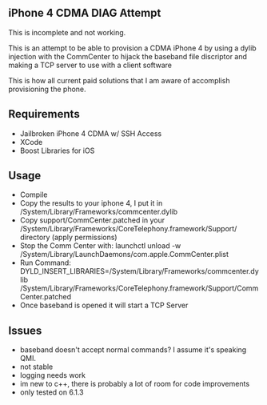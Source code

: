 iPhone 4 CDMA DIAG Attempt
-----------------------------

This is incomplete and not working.

This is an attempt to be able to provision a CDMA iPhone 4 by using a dylib injection with the CommCenter to hijack the baseband file discriptor and making 
a TCP server to use with a client software

This is how all current paid solutions that I am aware of accomplish provisioning the phone.

Requirements
----------------------------
- Jailbroken iPhone 4 CDMA w/ SSH Access
- XCode
- Boost Libraries for iOS


Usage
-----------------------------
- Compile
- Copy the results to your iphone 4, I put it in /System/Library/Frameworks/commcenter.dylib
- Copy support/CommCenter.patched in your /System/Library/Frameworks/CoreTelephony.framework/Support/ directory (apply permissions)
- Stop the Comm Center with:
	launchctl unload -w /System/Library/LaunchDaemons/com.apple.CommCenter.plist
- Run Command:
	DYLD_INSERT_LIBRARIES=/System/Library/Frameworks/commcenter.dylib /System/Library/Frameworks/CoreTelephony.framework/Support/CommCenter.patched
- Once baseband is opened it will start a TCP Server



Issues
------------------------------
- baseband doesn't accept normal commands? I assume it's speaking QMI. 
- not stable
- logging needs work
- im new to c++, there is probably a lot of room for code improvements
- only tested on 6.1.3
   

